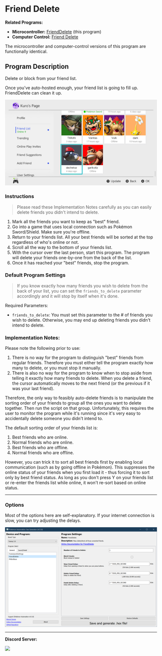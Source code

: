 # Friend Delete

**Related Programs:**
- **Microcontroller:** [FriendDelete](https://github.com/PokemonAutomation/Microcontroller/blob/master/Wiki/Programs/NintendoSwitch/FriendDelete.md) (this program)
- **Computer Control:** [Friend Delete](https://github.com/PokemonAutomation/ComputerControl/blob/master/Wiki/Programs/NintendoSwitch/FriendDelete.md)

The microcontroller and computer-control versions of this program are functionally identical.

## Program Description

Delete or block from your friend list.

Once you’ve auto-hosted enough, your friend list is going to fill up. FriendDelete can clean it up.

<img src="images/FriendDelete-0.jpg">

### Instructions

> Please read these Implementation Notes carefully as you can easily delete friends you didn't intend to delete.

1. Mark all the friends you want to keep as "best" friend.
2. Go into a game that uses local connection such as Pokémon Sword/Shield. Make sure you're offline.
3. Return to your friends list. All your best friends will be sorted at the top regardless of who's online or not.
4. Scroll all the way to the bottom of your friends list.
5. With the cursor over the last person, start this program. The program will delete your friends one-by-one from the back of the list.
6. Once it has reached your "best" friends, stop the program.

### Default Program Settings

> If you know exactly how many friends you wish to delete from the back of your list, you can set the `friends_to_delete` parameter accordingly and it will stop by itself when it's done.

Required Parameters:
- `friends_to_delete`: You must set this parameter to the # of friends you wish to delete. Otherwise, you may end up deleting friends you didn't intend to delete.

### Implementation Notes:

Please note the following prior to use:
1. There is no way for the program to distinguish "best" friends from regular friends. Therefore you must either tell the program exactly how many to delete, or you must stop it manually.
2. There is also no way for the program to know when to stop aside from telling it exactly how many friends to delete. When you delete a friend, the cursor automatically moves to the next friend (or the previous if it was your last friend).

Therefore, the only way to feasibly auto-delete friends is to manipulate the sorting order of your friends to group all the ones you want to delete together. Then run the script on that group. Unfortunately, this requires the user to monitor the program while it's running since it's very easy to accidentally delete someone you didn't intend to.

The default sorting order of your friends list is:
1. Best friends who are online.
2. Normal friends who are online.
3. Best friends who are offline.
4. Normal friends who are offline.

However, you can trick it to sort all best friends first by enabling local communication (such as by going offline in Pokémon). This suppresses the online status of your friends when you first load it - thus forcing it to sort only by best friend status. As long as you don't press Y on your friends list or re-enter the friends list while online, it won't re-sort based on online status.

***

### Options

Most of the options here are self-explanatory. If your internet connection is slow, you can try adjusting the delays.

<img src="images/FriendDelete-1.png">


<hr>

**Discord Server:** 

[<img src="https://canary.discordapp.com/api/guilds/695809740428673034/widget.png?style=banner2">](https://discord.gg/cQ4gWxN)
